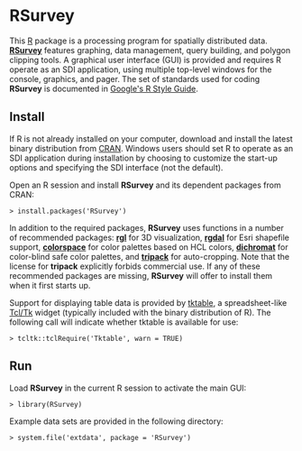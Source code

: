 RSurvey
=======

This [R](http://www.r-project.org/ "R") package is a processing program for
spatially distributed data.
[**RSurvey**](http://cran.r-project.org/web/packages/RSurvey/index.html "RSurvey")
features graphing, data management, query building, and
polygon clipping tools. A graphical user interface (GUI) is provided and
requires R operate as an SDI application, using multiple
top-level windows for the console, graphics, and pager.
The set of standards used for coding **RSurvey** is documented in
[Google's R Style Guide](http://google-styleguide.googlecode.com/svn/trunk/google-r-style.html "Google's R Style Guide").

Install
-------

If R is not already installed on your
computer, download and install the latest binary distribution from
[CRAN](http://cran.r-project.org/ "The Comprehensive R Archive Network").
Windows users should set R to operate as an SDI application during installation
by choosing to customize the start-up options and specifying the SDI interface
(not the default).

Open an R session and install **RSurvey** and its dependent packages from CRAN:

    > install.packages('RSurvey')

In addition to the required packages, **RSurvey** uses functions in a number of
recommended packages:
[**rgl**](http://cran.r-project.org/web/packages/rgl/index.html "rgl")
for 3D visualization, 
[**rgdal**](http://cran.r-project.org/web/packages/rgdal/index.html "rgdal")
for Esri shapefile support,
[**colorspace**](http://cran.r-project.org/web/packages/colorspace/index.html "colorspace")
for color palettes based on HCL colors,
[**dichromat**](http://cran.r-project.org/web/packages/dichromat/index.html "dichromat")
for color-blind safe color palettes, and
[**tripack**](http://cran.r-project.org/web/packages/tripack/index.html "tripack")
for auto-cropping. Note that the license for **tripack** explicitly forbids
commercial use. If any of these recommended packages are missing, **RSurvey**
will offer to install them when it first starts up.

Support for displaying table data is provided by
[tktable](http://tktable.sourceforge.net/ "tktable"),
a spreadsheet-like [Tcl/Tk](http://www.tcl.tk/ "Tcl/Tk") widget
(typically included with the binary distribution of R).
The following call will indicate whether tktable is available for use:

    > tcltk::tclRequire('Tktable', warn = TRUE)

Run
---

Load **RSurvey** in the current R session to activate the main GUI:

    > library(RSurvey)

Example data sets are provided in the following directory:

    > system.file('extdata', package = 'RSurvey')

